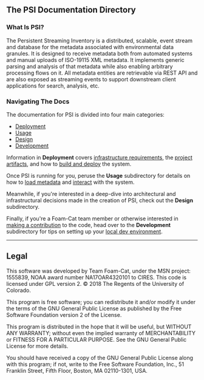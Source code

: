 ## The PSI Documentation Directory

### What Is PSI?
The Persistent Streaming Inventory is a distributed, scalable, event stream and database for the metadata associated
with environmental data granules. It is designed to receive metadata both from automated systems and manual uploads
of ISO-19115 XML metadata. It implements generic parsing and analysis of that metadata while also enabling arbitrary
processing flows on it. All metadata entities are retrievable via REST API and are also exposed as streaming events to
support downstream client applications for search, analysis, etc.

### Navigating The Docs
The documentation for PSI is divided into four main categories:
* [Deployment](/docs/deployment)
* [Usage](/docs/usage)
* [Design](/docs/design)
* [Development](/docs/development)

Information in **Deployment** covers [infrastructure requirements](/docs/deployment/infrastructure-components.md), the [project artifacts](/docs/deployment/project-artifacts.md), and how to [build and deploy](/docs/deployment/system-build-and-deploy.md) the system.

Once PSI is running for you, peruse the **Usage** subdirectory for details on how to [load metadata](/docs/usage/loading-metadata.md) and [interact](/docs/usage/registry-api.md) with the system.

Meanwhile, if you're interested in a deep-dive into architectural and infrastructural decisions made in the creation of PSI, check out the **Design** subdirectory.

Finally, if you're a Foam-Cat team member or otherwise interested in [making a contribution](/docs/development/contribution-guidelines.md) to the code, head over to the **Development** subdirectory for tips on setting up your [local dev environment](/docs/development/local-dev-environment.md).

***

## Legal

This software was developed by Team Foam-Cat,
under the MSN project: 1555839,
NOAA award number NA17OAR4320101 to CIRES.
This code is licensed under GPL version 2.
© 2018 The Regents of the University of Colorado.

This program is free software; you can redistribute it and/or
modify it under the terms of the GNU General Public License
as published by the Free Software Foundation version 2
of the License.

This program is distributed in the hope that it will be useful,
but WITHOUT ANY WARRANTY; without even the implied warranty of
MERCHANTABILITY or FITNESS FOR A PARTICULAR PURPOSE.  See the
GNU General Public License for more details.

You should have received a copy of the GNU General Public License
along with this program; if not, write to the Free Software
Foundation, Inc., 51 Franklin Street, Fifth Floor, Boston, MA  02110-1301, USA.
